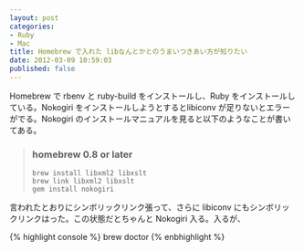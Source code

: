 ```yaml
---
layout: post
categories:
- Ruby
- Mac
title: Homebrew で入れた libなんとかとのうまいつきあい方が知りたい
date: 2012-03-09 10:59:03
published: false
---
```


Homebrew で rbenv と ruby-build をインストールし、Ruby をインストールしている。Nokogiri をインストールしようとするとlibiconv が足りないとエラーがでる。Nokogiri のインストールマニュアルを見ると以下のようなことが書いてある。

<blockquote>
<h3 id="homebrew_08_or_later">homebrew 0.8 or later</h3>
<pre><code>brew install libxml2 libxslt
brew link libxml2 libxslt
gem install nokogiri</code></pre>
</blockquote>

言われたとおりにシンボリックリンク張って、さらに libiconv にもシンボリックリンクはった。この状態だとちゃんと Nokogiri 入る。入るが、

{% highlight console %}
brew doctor
{% enbhighlight %}

